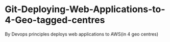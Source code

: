 # Git-Deploying-Web-Applications-to-4-Geo-tagged-centres
By Devops principles deploys web applications to AWS(in 4 geo centres)
